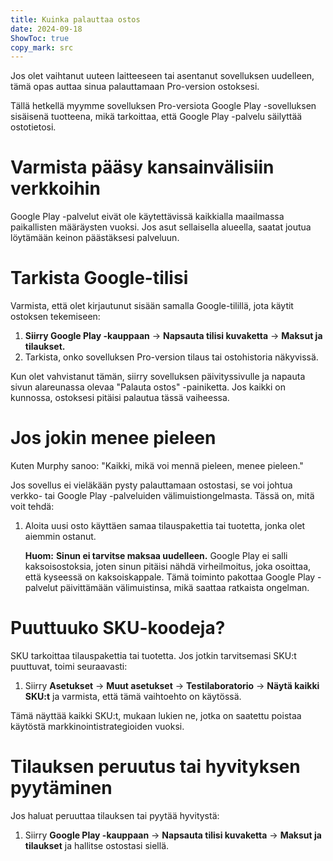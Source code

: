 ```yaml
---
title: Kuinka palauttaa ostos  
date: 2024-09-18  
ShowToc: true
copy_mark: src
---
```


Jos olet vaihtanut uuteen laitteeseen tai asentanut sovelluksen uudelleen, tämä opas auttaa sinua palauttamaan Pro-version ostoksesi.

Tällä hetkellä myymme sovelluksen Pro-versiota Google Play -sovelluksen sisäisenä tuotteena, mikä tarkoittaa, että Google Play -palvelu säilyttää ostotietosi.

# Varmista pääsy kansainvälisiin verkkoihin

Google Play -palvelut eivät ole käytettävissä kaikkialla maailmassa paikallisten määräysten vuoksi. Jos asut sellaisella alueella, saatat joutua löytämään keinon päästäksesi palveluun.

# Tarkista Google-tilisi

Varmista, että olet kirjautunut sisään samalla Google-tilillä, jota käytit ostoksen tekemiseen:

1. **Siirry Google Play -kauppaan** -> **Napsauta tilisi kuvaketta** -> **Maksut ja tilaukset.**  
2. Tarkista, onko sovelluksen Pro-version tilaus tai ostohistoria näkyvissä.

Kun olet vahvistanut tämän, siirry sovelluksen päivityssivulle ja napauta sivun alareunassa olevaa "Palauta ostos" -painiketta. Jos kaikki on kunnossa, ostoksesi pitäisi palautua tässä vaiheessa.

# Jos jokin menee pieleen

Kuten Murphy sanoo: "Kaikki, mikä voi mennä pieleen, menee pieleen."

Jos sovellus ei vieläkään pysty palauttamaan ostostasi, se voi johtua verkko- tai Google Play -palveluiden välimuistiongelmasta. Tässä on, mitä voit tehdä:

1. Aloita uusi osto käyttäen samaa tilauspakettia tai tuotetta, jonka olet aiemmin ostanut.

   **Huom:** **Sinun ei tarvitse maksaa uudelleen.** Google Play ei salli kaksoisostoksia, joten sinun pitäisi nähdä virheilmoitus, joka osoittaa, että kyseessä on kaksoiskappale. Tämä toiminto pakottaa Google Play -palvelut päivittämään välimuistinsa, mikä saattaa ratkaista ongelman.

# Puuttuuko SKU-koodeja?

SKU tarkoittaa tilauspakettia tai tuotetta. Jos jotkin tarvitsemasi SKU:t puuttuvat, toimi seuraavasti:

1. Siirry **Asetukset** -> **Muut asetukset** -> **Testilaboratorio** -> **Näytä kaikki SKU:t** ja varmista, että tämä vaihtoehto on käytössä.

Tämä näyttää kaikki SKU:t, mukaan lukien ne, jotka on saatettu poistaa käytöstä markkinointistrategioiden vuoksi.

# Tilauksen peruutus tai hyvityksen pyytäminen

Jos haluat peruuttaa tilauksen tai pyytää hyvitystä:

1. Siirry **Google Play -kauppaan** -> **Napsauta tilisi kuvaketta** -> **Maksut ja tilaukset** ja hallitse ostostasi siellä.